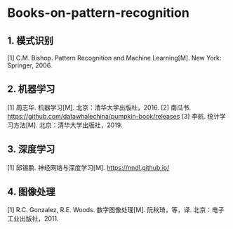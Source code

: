 # Books-on-pattern-recognition

## 1. 模式识别
[1] C.M. Bishop. Pattern Recognition and Machine Learning[M]. New York: Springer, 2006.
## 2. 机器学习
[1] 周志华. 机器学习[M]. 北京：清华大学出版社，2016.
[2] 南瓜书. https://github.com/datawhalechina/pumpkin-book/releases
[3] 李航. 统计学习方法[M]. 北京：清华大学出版社，2019.
## 3. 深度学习
[1]  邱锡鹏. 神经网络与深度学习[M]. https://nndl.github.io/
## 4. 图像处理
[1] R.C. Gonzalez, R.E. Woods. 数字图像处理[M]. 阮秋琦，等，译. 北京：电子工业出版社，2011.
